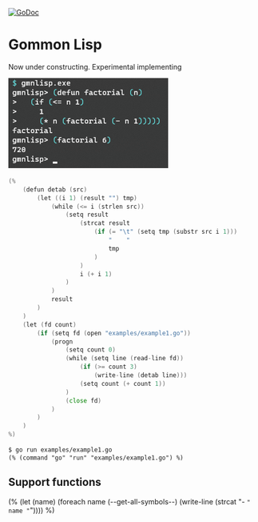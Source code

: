 [![GoDoc](https://godoc.org/github.com/hymkor/gmnlisp?status.svg)](https://godoc.org/github.com/hymkor/gmnlisp)

Gommon Lisp
===========

Now under constructing. Experimental implementing

![Example image](factorial.png)

```go
(%
    (defun detab (src)
        (let ((i 1) (result "") tmp)
            (while (<= i (strlen src))
                (setq result
                    (strcat result
                        (if (= "\t" (setq tmp (substr src i 1)))
                            "    "
                            tmp
                        )
                    )
                    i (+ i 1)
                )
            )
            result
        )
    )
    (let (fd count)
        (if (setq fd (open "examples/example1.go"))
            (progn
                (setq count 0)
                (while (setq line (read-line fd))
                    (if (>= count 3)
                        (write-line (detab line)))
                    (setq count (+ count 1))
                )
                (close fd)
            )
        )
    )
%)
```

```
$ go run examples/example1.go
(% (command "go" "run" "examples/example1.go") %)
```

Support functions
-----------------

(%
    (let (name)
        (foreach name (--get-all-symbols--)
            (write-line (strcat "- `" name "`"))))
%)

